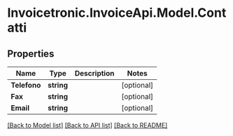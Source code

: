 # Invoicetronic.InvoiceApi.Model.Contatti

## Properties

Name | Type | Description | Notes
------------ | ------------- | ------------- | -------------
**Telefono** | **string** |  | [optional] 
**Fax** | **string** |  | [optional] 
**Email** | **string** |  | [optional] 

[[Back to Model list]](../README.md#documentation-for-models) [[Back to API list]](../README.md#documentation-for-api-endpoints) [[Back to README]](../README.md)

